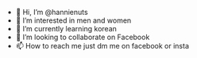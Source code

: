 - 👋 Hi, I’m @hannienuts
- 👀 I’m interested in men and women
- 🌱 I’m currently learning korean
- 💞️ I’m looking to collaborate on Facebook
- 📫 How to reach me just dm me on facebook or insta

<!---
hannienuts/hannienuts is a ✨ special ✨ repository because its `README.md` (this file) appears on your GitHub profile.
You can click the Preview link to take a look at your changes.
--->
